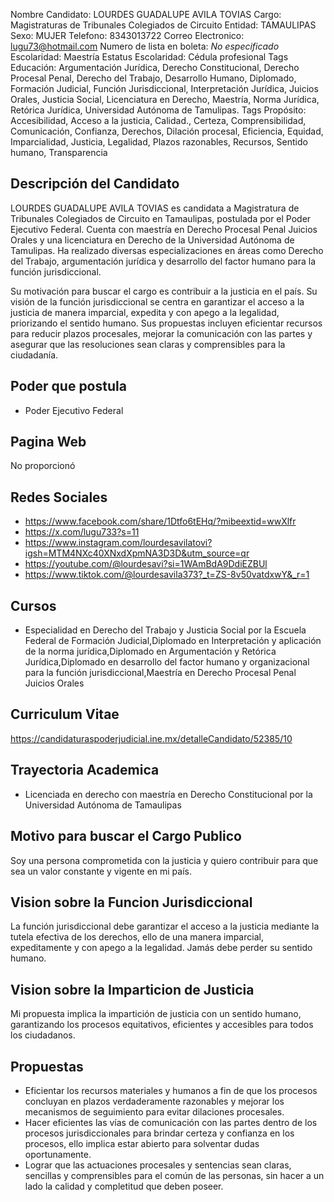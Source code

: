 Nombre Candidato: LOURDES GUADALUPE AVILA TOVIAS
Cargo: Magistraturas de Tribunales Colegiados de Circuito
Entidad: TAMAULIPAS
Sexo: MUJER
Telefono: 8343013722
Correo Electronico: lugu73@hotmail.com
Numero de lista en boleta: *No especificado*
Escolaridad: Maestría
Estatus Escolaridad: Cédula profesional
Tags Educación: Argumentación Jurídica, Derecho Constitucional, Derecho Procesal Penal, Derecho del Trabajo, Desarrollo Humano, Diplomado, Formación Judicial, Función Jurisdiccional, Interpretación Jurídica, Juicios Orales, Justicia Social, Licenciatura en Derecho, Maestría, Norma Jurídica, Retórica Jurídica, Universidad Autónoma de Tamulipas.
Tags Propósito: Accesibilidad, Acceso a la justicia, Calidad., Certeza, Comprensibilidad, Comunicación, Confianza, Derechos, Dilación procesal, Eficiencia, Equidad, Imparcialidad, Justicia, Legalidad, Plazos razonables, Recursos, Sentido humano, Transparencia


## Descripción del Candidato 

LOURDES GUADALUPE AVILA TOVIAS es candidata a Magistratura de Tribunales Colegiados de Circuito en Tamaulipas, postulada por el Poder Ejecutivo Federal. Cuenta con maestría en Derecho Procesal Penal Juicios Orales y una licenciatura en Derecho de la Universidad Autónoma de Tamulipas. Ha realizado diversas especializaciones en áreas como Derecho del Trabajo, argumentación jurídica y desarrollo del factor humano para la función jurisdiccional.

Su motivación para buscar el cargo es contribuir a la justicia en el país. Su visión de la función jurisdiccional se centra en garantizar el acceso a la justicia de manera imparcial, expedita y con apego a la legalidad, priorizando el sentido humano. Sus propuestas incluyen eficientar recursos para reducir plazos procesales, mejorar la comunicación con las partes y asegurar que las resoluciones sean claras y comprensibles para la ciudadanía.


## Poder que postula

- Poder Ejecutivo Federal


## Pagina Web

No proporcionó


## Redes Sociales

- https://www.facebook.com/share/1Dtfo6tEHq/?mibeextid=wwXlfr
- https://x.com/lugu733?s=11
- https://www.instagram.com/lourdesavilatovi?igsh=MTM4NXc40XNxdXpmNA3D3D&utm_source=qr
- https://youtube.com/@lourdesavi?si=1WAmBdA9DdiEZBUl
- https://www.tiktok.com/@lourdesavila373?_t=ZS-8v50vatdxwY&_r=1


## Cursos

- Especialidad en Derecho del Trabajo y Justicia Social por la Escuela Federal de Formación Judicial,Diplomado en Interpretación y aplicación de la norma jurídica,Diplomado en Argumentación y Retórica Jurídica,Diplomado en desarrollo del factor humano y organizacional para la función jurisdiccional,Maestría en Derecho Procesal Penal Juicios Orales


## Curriculum Vitae

https://candidaturaspoderjudicial.ine.mx/detalleCandidato/52385/10


## Trayectoria Academica

- Licenciada en derecho con maestría en Derecho Constitucional por la Universidad Autónoma de Tamaulipas


## Motivo para buscar el Cargo Publico

Soy una persona comprometida con la justicia y quiero contribuir para que sea un valor constante y vigente en mi país.


## Vision sobre la Funcion Jurisdiccional

La función jurisdiccional debe garantizar el acceso a la justicia mediante la tutela efectiva de los derechos, ello de una manera imparcial, expeditamente y con apego a la legalidad. Jamás debe perder su sentido humano.


## Vision sobre la Imparticion de Justicia

Mi propuesta implica la impartición de justicia con un sentido humano, garantizando los procesos equitativos, eficientes y accesibles para todos los ciudadanos.


## Propuestas

- Eficientar los recursos materiales y humanos a fin de que los procesos concluyan en plazos verdaderamente razonables y mejorar los mecanismos de seguimiento para evitar dilaciones procesales.
- Hacer eficientes las vías de comunicación con las partes dentro de los procesos jurisdiccionales para brindar certeza y confianza en los procesos, ello implica estar abierto para solventar dudas oportunamente.
- Lograr que las actuaciones procesales y sentencias sean claras, sencillas y comprensibles para el común de las personas, sin hacer a un lado la calidad y completitud que deben poseer.

